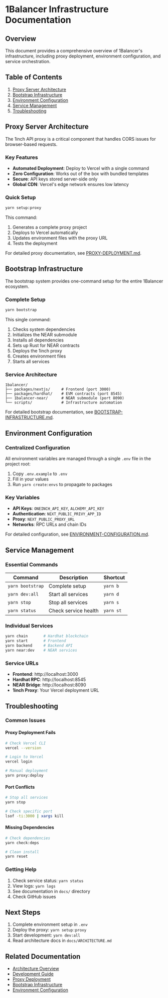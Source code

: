 # 1Balancer Infrastructure Documentation

## Overview

This document provides a comprehensive overview of 1Balancer's infrastructure, including proxy deployment, environment configuration, and service orchestration.

## Table of Contents

1. [Proxy Server Architecture](#proxy-server-architecture)
2. [Bootstrap Infrastructure](#bootstrap-infrastructure)
3. [Environment Configuration](#environment-configuration)
4. [Service Management](#service-management)
5. [Troubleshooting](#troubleshooting)

## Proxy Server Architecture

The 1inch API proxy is a critical component that handles CORS issues for browser-based requests.

### Key Features

- **Automated Deployment**: Deploy to Vercel with a single command
- **Zero Configuration**: Works out of the box with bundled templates
- **Secure**: API keys stored server-side only
- **Global CDN**: Vercel's edge network ensures low latency

### Quick Setup

```bash
yarn setup:proxy
```

This command:
1. Generates a complete proxy project
2. Deploys to Vercel automatically
3. Updates environment files with the proxy URL
4. Tests the deployment

For detailed proxy documentation, see [PROXY-DEPLOYMENT.md](./PROXY-DEPLOYMENT.md).

## Bootstrap Infrastructure

The bootstrap system provides one-command setup for the entire 1Balancer ecosystem.

### Complete Setup

```bash
yarn bootstrap
```

This single command:
1. Checks system dependencies
2. Initializes the NEAR submodule
3. Installs all dependencies
4. Sets up Rust for NEAR contracts
5. Deploys the 1inch proxy
6. Creates environment files
7. Starts all services

### Service Architecture

```
1balancer/
├── packages/nextjs/     # Frontend (port 3000)
├── packages/hardhat/    # EVM contracts (port 8545)
├── 1balancer-near/      # NEAR submodule (port 8090)
└── scripts/             # Infrastructure automation
```

For detailed bootstrap documentation, see [BOOTSTRAP-INFRASTRUCTURE.md](./BOOTSTRAP-INFRASTRUCTURE.md).

## Environment Configuration

### Centralized Configuration

All environment variables are managed through a single `.env` file in the project root:

1. Copy `.env.example` to `.env`
2. Fill in your values
3. Run `yarn create:envs` to propagate to packages

### Key Variables

- **API Keys**: `ONEINCH_API_KEY`, `ALCHEMY_API_KEY`
- **Authentication**: `NEXT_PUBLIC_PRIVY_APP_ID`
- **Proxy**: `NEXT_PUBLIC_PROXY_URL`
- **Networks**: RPC URLs and chain IDs

For detailed configuration, see [ENVIRONMENT-CONFIGURATION.md](./ENVIRONMENT-CONFIGURATION.md).

## Service Management

### Essential Commands

| Command | Description | Shortcut |
|---------|-------------|----------|
| `yarn bootstrap` | Complete setup | `yarn b` |
| `yarn dev:all` | Start all services | `yarn d` |
| `yarn stop` | Stop all services | `yarn s` |
| `yarn status` | Check service health | `yarn st` |

### Individual Services

```bash
yarn chain       # Hardhat blockchain
yarn start       # Frontend
yarn backend     # Backend API
yarn near:dev    # NEAR services
```

### Service URLs

- **Frontend**: http://localhost:3000
- **Hardhat RPC**: http://localhost:8545
- **NEAR Bridge**: http://localhost:8090
- **1inch Proxy**: Your Vercel deployment URL

## Troubleshooting

### Common Issues

#### Proxy Deployment Fails

```bash
# Check Vercel CLI
vercel --version

# Login to Vercel
vercel login

# Manual deployment
yarn proxy:deploy
```

#### Port Conflicts

```bash
# Stop all services
yarn stop

# Check specific port
lsof -ti:3000 | xargs kill
```

#### Missing Dependencies

```bash
# Check dependencies
yarn check:deps

# Clean install
yarn reset
```

### Getting Help

1. Check service status: `yarn status`
2. View logs: `yarn logs`
3. See documentation in `docs/` directory
4. Check GitHub issues

## Next Steps

1. Complete environment setup in `.env`
2. Deploy the proxy: `yarn setup:proxy`
3. Start development: `yarn dev:all`
4. Read architecture docs in `docs/ARCHITECTURE.md`

## Related Documentation

- [Architecture Overview](./ARCHITECTURE.md)
- [Development Guide](./DEVELOPMENT.md)
- [Proxy Deployment](./PROXY-DEPLOYMENT.md)
- [Bootstrap Infrastructure](./BOOTSTRAP-INFRASTRUCTURE.md)
- [Environment Configuration](./ENVIRONMENT-CONFIGURATION.md)